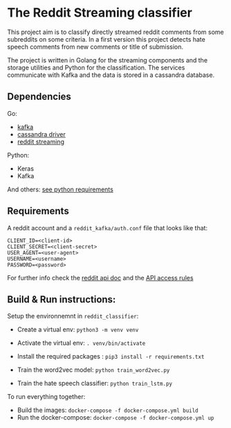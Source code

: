 # The Reddit Streaming classifier

This project aim is to classify directly streamed reddit comments from some subreddits on some criteria.
In a first version this project detects hate speech comments from new comments or title of submission.

The project is written in Golang for the streaming components and the storage utilities and Python for 
the classification. The services communicate with Kafka and the data is stored in a cassandra database.


## Dependencies

Go: 
- [kafka](https://github.com/confluentinc/confluent-kafka-go)
- [cassandra driver](https://github.com/gocql/gocql)
- [reddit streaming](https://github.com/Baumanar/reddit_api_streaming)

Python:

- Keras
- Kafka

And others: [see python requirements](https://github.com/Baumanar/reddit_proj/blob/master/reddit_classifier/requirements.txt)


## Requirements

A reddit account and a `reddit_kafka/auth.conf` file that looks like that:


```
CLIENT_ID=<client-id>
CLIENT_SECRET=<client-secret>
USER_AGENT=<user-agent>
USERNAME=<username>
PASSWORD=<password>
```

For further info check the  [reddit api doc](https://www.reddit.com/dev/api/) and the [API access rules](https://github.com/reddit-archive/reddit/wiki/OAuth2 )


## Build & Run instructions:

Setup the environnemnt in `reddit_classifier`:

- Create a virtual env: `python3 -m venv venv`
- Activate the virtual env: `. venv/bin/activate`
- Install the required packages : `pip3 install -r requirements.txt`

- Train the word2vec model: `python train_word2vec.py`
- Train the hate speech classifier: `python train_lstm.py`


To run everything together:

- Build the images: `docker-compose -f docker-compose.yml build`
- Run the docker-compose: `docker-compose -f docker-compose.yml up`